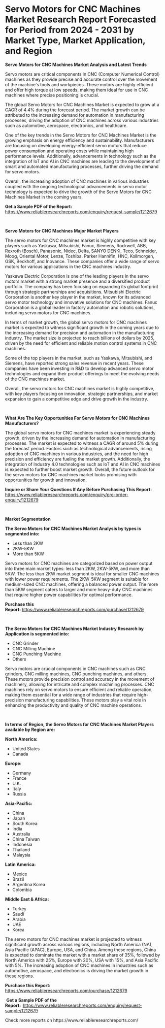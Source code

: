 <p><h1>Servo Motors for CNC Machines Market Research Report Forecasted for Period from 2024 -  2031 by Market Type, Market Application, and Region</h1></p><p><strong>Servo Motors for CNC Machines Market Analysis and Latest Trends</strong></p>
<p><p>Servo motors are critical components in CNC (Computer Numerical Control) machines as they provide precise and accurate control over the movement of the machine's tools and workpieces. These motors are highly efficient and offer high torque at low speeds, making them ideal for use in CNC machines where precise positioning is crucial.</p><p>The global Servo Motors for CNC Machines Market is expected to grow at a CAGR of 4.4% during the forecast period. The market growth can be attributed to the increasing demand for automation in manufacturing processes, driving the adoption of CNC machines across various industries such as automotive, aerospace, electronics, and healthcare.</p><p>One of the key trends in the Servo Motors for CNC Machines Market is the growing emphasis on energy efficiency and sustainability. Manufacturers are focusing on developing energy-efficient servo motors that reduce power consumption and operating costs while maintaining high performance levels. Additionally, advancements in technology such as the integration of IoT and AI in CNC machines are leading to the development of smart and automated manufacturing processes, further driving the demand for servo motors.</p><p>Overall, the increasing adoption of CNC machines in various industries coupled with the ongoing technological advancements in servo motor technology is expected to drive the growth of the Servo Motors for CNC Machines Market in the coming years.</p></p>
<p><strong>Get a Sample PDF of the Report:&nbsp;</strong> <a href="https://www.reliableresearchreports.com/enquiry/request-sample/1212679">https://www.reliableresearchreports.com/enquiry/request-sample/1212679</a></p>
<p>&nbsp;</p>
<p><strong>Servo Motors for CNC Machines Major Market Players</strong></p>
<p><p>The servo motors for CNC machines market is highly competitive with key players such as Yaskawa, Mitsubishi, Fanuc, Siemens, Rockwell, ABB, Rexroth (Bosch), Panasonic, Nidec, Delta, SANYO DENKI, Teco, Schneider, Moog, Oriental Motor, Lenze, Toshiba, Parker Hannifin, HNC, Kollmorgen, GSK, Beckhoff, and Inovance. These companies offer a wide range of servo motors for various applications in the CNC machines industry.</p><p>Yaskawa Electric Corporation is one of the leading players in the servo motors market with a strong market presence and a diversified product portfolio. The company has been focusing on expanding its global footprint through strategic partnerships and acquisitions. Mitsubishi Electric Corporation is another key player in the market, known for its advanced servo motor technology and innovative solutions for CNC machines. Fanuc Corporation is a global leader in factory automation and robotic solutions, including servo motors for CNC machines.</p><p>In terms of market growth, the global servo motors for CNC machines market is expected to witness significant growth in the coming years due to the increasing demand for precision and automation in the manufacturing industry. The market size is projected to reach billions of dollars by 2025, driven by the need for efficient and reliable motion control systems in CNC machines.</p><p>Some of the top players in the market, such as Yaskawa, Mitsubishi, and Siemens, have reported strong sales revenue in recent years. These companies have been investing in R&D to develop advanced servo motor technologies and expand their product offerings to meet the evolving needs of the CNC machines market.</p><p>Overall, the servo motors for CNC machines market is highly competitive, with key players focusing on innovation, strategic partnerships, and market expansion to gain a competitive edge and drive growth in the industry.</p></p>
<p>&nbsp;</p>
<p><strong>What Are The Key Opportunities For Servo Motors for CNC Machines Manufacturers?</strong></p>
<p><p>The global servo motors for CNC machines market is experiencing steady growth, driven by the increasing demand for automation in manufacturing processes. The market is expected to witness a CAGR of around 5% during the forecast period. Factors such as technological advancements, rising adoption of CNC machines in various industries, and the need for high precision and efficiency are fueling the market growth. Additionally, the integration of Industry 4.0 technologies such as IoT and AI in CNC machines is expected to further boost market growth. Overall, the future outlook for the servo motors for CNC machines market looks promising with opportunities for growth and innovation.</p></p>
<p><strong>Inquire or Share Your Questions If Any Before Purchasing This Report:</strong> <a href="https://www.reliableresearchreports.com/enquiry/pre-order-enquiry/1212679">https://www.reliableresearchreports.com/enquiry/pre-order-enquiry/1212679</a></p>
<p>&nbsp;</p>
<p><strong>Market Segmentation</strong></p>
<p><strong>The Servo Motors for CNC Machines Market Analysis by types is segmented into:</strong></p>
<p><ul><li>Less than 2KW</li><li>2KW-5KW</li><li>More than 5KW</li></ul></p>
<p><p>Servo motors for CNC machines are categorized based on power output into three main market types: less than 2KW, 2KW-5KW, and more than 5KW. The less than 2KW market segment is ideal for smaller CNC machines with lower power requirements. The 2KW-5KW segment is suitable for medium-sized CNC machines, offering a balanced power output. The more than 5KW segment caters to larger and more heavy-duty CNC machines that require higher power capabilities for optimal performance.</p></p>
<p><strong>Purchase this Report:&nbsp;</strong><a href="https://www.reliableresearchreports.com/purchase/1212679">https://www.reliableresearchreports.com/purchase/1212679</a></p>
<p>&nbsp;</p>
<p><strong>The Servo Motors for CNC Machines Market Industry Research by Application is segmented into:</strong></p>
<p><ul><li>CNC Grinder</li><li>CNC Milling Machine</li><li>CNC Punching Machine</li><li>Others</li></ul></p>
<p><p>Servo motors are crucial components in CNC machines such as CNC grinders, CNC milling machines, CNC punching machines, and others. These motors provide precision control and accuracy in the movement of machinery, allowing for intricate and complex machining processes. CNC machines rely on servo motors to ensure efficient and reliable operation, making them essential for a wide range of industries that require high-precision manufacturing capabilities. These motors play a vital role in enhancing the productivity and quality of CNC machine operations.</p></p>
<p>&nbsp;</p>
<p><strong>In terms of Region, the Servo Motors for CNC Machines Market Players available by Region are:</strong></p>
<p>
    <p> <strong> North America: </strong>
        <ul>
            <li>United States</li>
            <li>Canada</li>
        </ul>
        </p> 
    <p> <strong> Europe: </strong>
        <ul>
            <li>Germany</li>
            <li>France</li>
            <li>U.K.</li>
            <li>Italy</li>
            <li>Russia</li>
        </ul>
        </p> 
    <p> <strong> Asia-Pacific: </strong>
        <ul>
            <li>China</li>
            <li>Japan</li>
            <li>South Korea</li>
            <li>India</li>
            <li>Australia</li>
            <li>China Taiwan</li>
            <li>Indonesia</li>
            <li>Thailand</li>
            <li>Malaysia</li>
        </ul>
        </p> 
    <p> <strong> Latin America: </strong>
        <ul>
            <li>Mexico</li>
            <li>Brazil</li>
            <li>Argentina Korea</li>
            <li>Colombia</li>
        </ul>
        </p> 
    <p> <strong> Middle East & Africa: </strong>
        <ul>
            <li>Turkey</li>
            <li>Saudi</li>
            <li>Arabia</li>
            <li>UAE</li>
            <li>Korea</li>
        </ul>
    </p>
    </p>
<p><p>The servo motors for CNC machines market is projected to witness significant growth across various regions, including North America (NA), Asia Pacific (APAC), Europe, USA, and China. Among these regions, China is expected to dominate the market with a market share of 35%, followed by North America with 25%, Europe with 20%, USA with 15%, and Asia Pacific with 5%. The increasing adoption of CNC machines in industries such as automotive, aerospace, and electronics is driving the market growth in these regions.</p></p>
<p><strong>Purchase this Report: </strong><a href="https://www.reliableresearchreports.com/purchase/1212679">https://www.reliableresearchreports.com/purchase/1212679</a></p>
<p>&nbsp;<strong>Get a Sample PDF of the Report:&nbsp;&nbsp;</strong><a href="https://www.reliableresearchreports.com/enquiry/request-sample/1212679">https://www.reliableresearchreports.com/enquiry/request-sample/1212679</a></p>
<p><strong></strong></p>
<p>Check more reports on https://www.reliableresearchreports.com/</p>